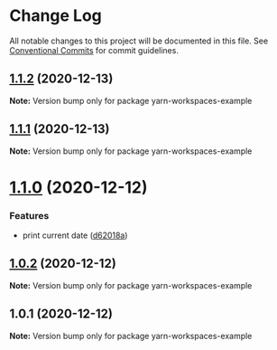 # Change Log

All notable changes to this project will be documented in this file.
See [Conventional Commits](https://conventionalcommits.org) for commit guidelines.

## [1.1.2](https://github.com/aumoraes/yarn-workspaces-example/compare/v1.1.1...v1.1.2) (2020-12-13)

**Note:** Version bump only for package yarn-workspaces-example





## [1.1.1](https://github.com/aumoraes/yarn-workspaces-example/compare/v1.1.0...v1.1.1) (2020-12-13)

**Note:** Version bump only for package yarn-workspaces-example





# [1.1.0](https://github.com/aumoraes/yarn-workspaces-example/compare/v1.0.2...v1.1.0) (2020-12-12)


### Features

* print current date ([d62018a](https://github.com/aumoraes/yarn-workspaces-example/commit/d62018abed6f51272b31d7e1b4d82d4351932fe9))





## [1.0.2](https://github.com/aumoraes/yarn-workspaces-example/compare/v1.0.1...v1.0.2) (2020-12-12)

**Note:** Version bump only for package yarn-workspaces-example





## 1.0.1 (2020-12-12)

**Note:** Version bump only for package yarn-workspaces-example
